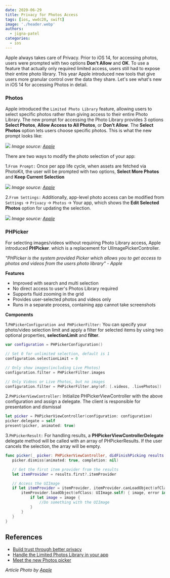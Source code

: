 ```yaml
---
date: 2020-06-29
title: Privacy for Photos Access
tags: [ios, wwdc20, swift]
image: './header.webp'
authors:
  - jigna-patel
categories:
  - ios
---
```


Apple always takes care of Privacy. Prior to iOS 14, for accessing photos, users were prompted with two options **Don't Allow** and **OK**. To use a feature that actually only required limited access, users still had to expose their entire photo library. This year Apple introduced new tools that give users more granular control over the data they share. Let's see what's new in iOS 14 for accessing Photos in detail.

### Photos

Apple introduced the `Limited Photo Library` feature, allowing users to select specific photos rather than giving access to their entire Photo Library. The new prompt for accessing the Photo Library provides 3 options **Select Photos**, **Allow Access to All ‌Photos**‌, or **Don’t Allow**. The **Select Photos** option lets users choose specific photos. This is what the new prompt looks like:

![](photos-new-prompt.webp)
_Image source: [Apple](https://developer.apple.com/videos/play/wwdc2020/10676/)_

There are two ways to modify the photo selection of your app:

1.`From Prompt:` Once per app life cycle, when assets are fetched via PhotoKit, the user will be prompted with two options, **Select More Photos** and **Keep Current Selection**

![](prompt-settings.webp)
_Image source: [Apple](https://developer.apple.com/videos/play/wwdc2020/10641/)_

2.`From Settings:` Additionally, app-level photo access can be modified from `Settings` -> `Privacy` -> `Photos` -> Your app, which shows the **Edit Selected Photos** option for updating the selection.

![](photos-settings.webp)
_Image source: [Apple](https://developer.apple.com/videos/play/wwdc2020/10641/)_

### PHPicker

For selecting images/videos without requiring Photo Library access, Apple introduced **PHPicker**. which is a replacement for UIImagePickerController.

_"PHPicker is the system provided Picker which allows you to get access to photos and videos from the users photo library" - Apple_

**Features**

- Improved with search and multi selection
- No direct access to user's Photos Library required
- Supports fluid zooming in the grid
- Provides user-selected photos and videos only
- Runs in a separate process, containing app cannot take screenshots

**Components**

1.`PHPickerConfiguration and PHPickerFilter:` You can specify your photo/video selection limit and apply a filter for selected items by using two optional properties, **selectionLimit** and **filter**.

```swift
var configuration = PHPickerConfiguration()

// Set 0 for unlimited selection, default is 1
configuration.selectionLimit = 0

// Only show images(including Live Photos)
configuration.filter = PHPickerFilter.images

// Only Videos or Live Photos, but no images
configuration.filter = PHPickerFilter.any(of: [.videos, .livePhotos])
```

2.`PHPickerViewController:` Initialize PHPickerViewController with the above configuration and assign a delegate. The client is responsible for presentation and dismissal

```swift
let picker = PHPickerViewController(configuration: configuration)
picker.delegate = self
present(picker, animated: true)
```

3.`PHPickerResult:` For handling results, a **PHPickerViewControllerDelegate** delegate method will be called with an array of PHPickerResults. If the user cancels the selection, the array will be empty.

```swift
func picker(_ picker: PHPickerViewController, didFinishPicking results: [PHPickerResult]) {
   picker.dismiss(animated: true, completion: nil)

   // Get the first item provider from the results
   let itemProvider = results.first?.itemProvider

   // Access the UIImage
   if let itemProvider = itemProvider, itemProvider.canLoadObject(ofClass: UIImage.self) {
       itemProvider.loadObject(ofClass: UIImage.self) { image, error in
           if let image = image {
               //Do something with the UIImage
           }
       }
   }
}
```

## References

- [Build trust through better privacy](https://developer.apple.com/videos/play/wwdc2020/10676/)
- [Handle the Limited Photos Library in your app](https://developer.apple.com/videos/play/wwdc2020/10641/)
- [Meet the new Photos picker](https://developer.apple.com/videos/play/wwdc2020/10652/)

_Article Photo by [Apple](https://www.apple.com/newsroom/2020/06/apple-reveals-lineup-for-its-biggest-ever-worldwide-developers-conference/)_
